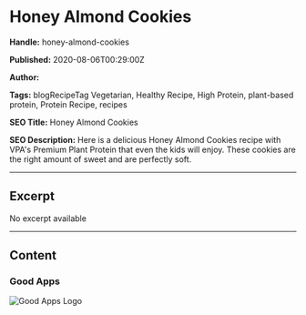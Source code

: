 # Honey Almond Cookies

**Handle:** honey-almond-cookies

**Published:** 2020-08-06T00:29:00Z

**Author:**  

**Tags:** blogRecipeTag Vegetarian, Healthy Recipe, High Protein, plant-based protein, Protein Recipe, recipes

**SEO Title:** Honey Almond Cookies

**SEO Description:** Here is a delicious Honey Almond Cookies recipe with VPA's Premium Plant Protein that even the kids will enjoy. These cookies are the right amount of sweet and are perfectly soft.

---

## Excerpt

No excerpt available

---

## Content

### Good Apps

![Good Apps Logo](image-link)

